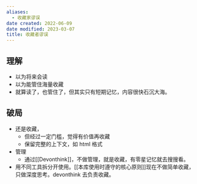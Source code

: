 ```yaml
---
aliases:
  - 收藏家谬误
date created: 2022-06-09
date modified: 2023-03-07
title: 收藏者谬误
---
```


## 理解

- 以为将来会读
- 以为能管住海量收藏
- 就算读了，也管住了，但其实只有短期记忆，内容很快石沉大海。

## 破局

- 还是收藏，
	- 但经过一定门槛，觉得有价值再收藏
	- 保留完整的上下文，如 html 格式
- 管理
	- 通过[[Devonthink]]，不做管理，就是收藏，有零星记忆就去搜搜看。
- 用不同工具拆分开使用。[[本库使用时遵守的核心原则]]现在不做简单收藏，只做深度思考。devonthink 去负责收藏。
